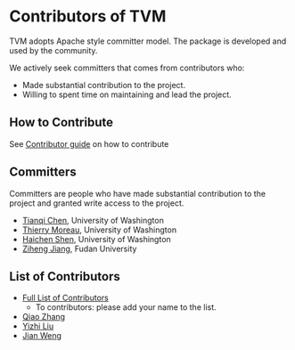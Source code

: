 Contributors of TVM
===================
TVM adopts Apache style committer model. The package is developed and used by the community.

We actively seek committers that comes from contributors who:
- Made substantial contribution to the project.
- Willing to spent time on maintaining and lead the project.

How to Contribute
-----------------
See [Contributor guide](docs/how_to/contribute.md) on how to contribute

Committers
----------
Committers are people who have made substantial contribution to the project and granted write access to the project.
- [Tianqi Chen](https://github.com/tqchen), University of Washington
- [Thierry Moreau](http://homes.cs.washington.edu/~moreau/), University of Washington
- [Haichen Shen](http://homes.cs.washington.edu/~haichen/), University of Washington
- [Ziheng Jiang](https://github.com/ZihengJiang), Fudan University

List of Contributors
--------------------
- [Full List of Contributors](https://github.com/dmlc/tvm/graphs/contributors)
  - To contributors: please add your name to the list.
- [Qiao Zhang](https://github.com/zhangqiaorjc)
- [Yizhi Liu](https://github.com/javelinjs)
- [Jian Weng](https://github.com/were)

